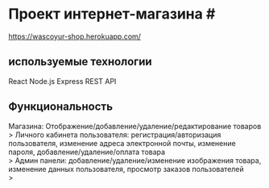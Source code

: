 # Проект интернет-магазина #</br>
https://wascoyur-shop.herokuapp.com/
## используемые технологии  </br>
React
Node.js
Express
REST API
## Функциональность ##
Магазина: Отображение/добавление/удаление/редактирование  товаров </br>>
Личного кабинета пользователя: регистрация/авторизация пользователя, изменение адреса электронной почты, изменение пароля, добавление/удаление/оплата товара</br>>
Админ панели: добавление/удаление/изменение изображения товара, изменение данных пользователя, просмотр заказов пользователей</br>>
